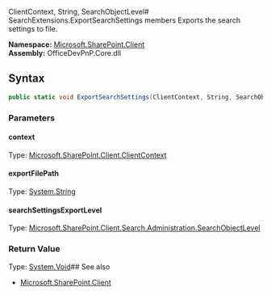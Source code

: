 ClientContext, String, SearchObjectLevel# SearchExtensions.ExportSearchSettings members
Exports the search settings to file.  

**Namespace:** [Microsoft.SharePoint.Client](Microsoft.SharePoint.Client.md)  
**Assembly:** OfficeDevPnP.Core.dll  
## Syntax
```C#
public static void ExportSearchSettings(ClientContext, String, SearchObjectLevel)
```
### Parameters
#### context
Type: [Microsoft.SharePoint.Client.ClientContext](Microsoft.SharePoint.Client.ClientContext.md) 
#### 
#### exportFilePath
Type: [System.String](System.String.md) 
#### 
#### searchSettingsExportLevel
Type: [Microsoft.SharePoint.Client.Search.Administration.SearchObjectLevel](Microsoft.SharePoint.Client.Search.Administration.SearchObjectLevel.md) 
#### 
### Return Value
Type: [System.Void](System.Void.md)## See also
- [Microsoft.SharePoint.Client](Microsoft.SharePoint.Client.md)
